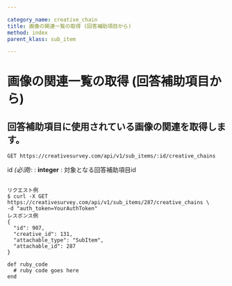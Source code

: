 ```yaml
---

category_name: creative_chain
title: 画像の関連一覧の取得 (回答補助項目から)
method: index
parent_klass: sub_item

---
```


# 画像の関連一覧の取得 (回答補助項目から)

## 回答補助項目に使用されている画像の関連を取得します。

`GET https://creativesurvey.com/api/v1/sub_items/:id/creative_chains`

id _(必須)_:
: __integer__
: 対象となる回答補助項目id

~~~

リクエスト例
$ curl -X GET https://creativesurvey.com/api/v1/sub_items/287/creative_chains \
-d "auth_token=YourAuthToken"
レスポンス例
{
  "id": 907,
  "creative_id": 131,
  "attachable_type": "SubItem",
  "attachable_id": 287
}

~~~

 
~~~
def ruby_code
  # ruby code goes here
end
~~~

　
　
